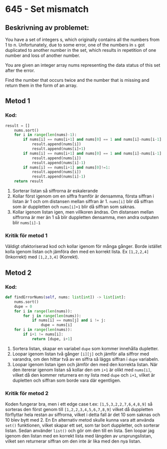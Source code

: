 # 645 - Set mismatch

## Beskrivning av problemet:

You have a set of integers s, which originally contains all the numbers from 1 to n. Unfortunately, due to some error, one of the numbers in `s` got duplicated to another number in the set, which results in repetition of one number and loss of another number.

You are given an integer array nums representing the data status of this set after the error.

Find the number that occurs twice and the number that is missing and return them in the form of an array.

## Metod 1

### Kod:
```python
result = []
    nums.sort()
    for i in range(len(nums)-1):
        if nums[i] == nums[i+1] and nums[0] == 1 and nums[i]-nums[i-1] <= 1:
            result.append(nums[i])
            result.append(nums[i]+1)
        if nums[i] == nums[i+1] and nums[0] == 1 and nums[i]-nums[i-1] > 1:
            result.append(nums[i])
            result.append(nums[i]-1)
        if nums[i] == nums[i+1] and nums[0]!=1:
            result.append(nums[i])
            result.append(nums[i]-1)
    return result
```
1. Sorterar listan så siffrorna är eskalerande
2. Kollar först igenom om en siffra framför är densamma, första siffran i listan är 1 och om distansen mellan siffran är 1. `nums[i]` blir då siffran som är duppletten och `nums[i]+1` blir då siffran som saknas.
3. Kollar igenom listan igen, men villkoren ändras. Om distansen mellan siffrorna är mer än 1 så blir duppletten densamma, men andra outputen blir `nums[i]-1`

### Kritik för metod 1

Väldigt ofaktoriserad kod och kollar igenom för många gånger. Borde istället kolla igenom listan och jämföra den med en korrekt lista. Ex
`[1,2,2,4]` (Inkorrekt) med `[1,2,3,4]` (Korrekt).

## Metod 2

### Kod:
```python
def findErrorNums(self, nums: list[int]) -> list[int]:
    nums.sort()
    dupe = 0
    for i in range(len(nums)):
        for j in range(len(nums)):
            if nums[i] == nums[j] and i != j:
                dupe = nums[i]
    for i in range(len(nums)):
        if i+1 != nums[i]:
            return [dupe, i+1]
```

1. Sortera listan, skapar en variabel `dupe` som kommer innehålla dupletter.
2. Loopar igenom listan två gånger `[i][j]` och jämför alla siffror med varandra, om den hittar två av en siffra så läggs siffran i `dupe` variabeln.
3. Loopar igenom listan igen och jämför den med den korrekta listan. När den itererar igenom listan så kollar den om `i+1` är olikt med `nums[i]`, vilket då den kommer returnera en ny lista med `dupe` och `i+1`, vilket är dupletten och siffran som borde vara där egentligen.

### Kritik för metod 2

Koden fungerar bra, men i ett edge case t.ex: `[1,5,3,2,2,7,6,4,8,9]` så sorteras den först genom till `[1,2,2,3,4,5,6,7,8,9]` vilket då duppletten förflyttar hela restan av siffrorna, vilket i detta fall är det 10 som saknas och 10 blev bytt med 2. En En alternativ metod skulle kunna vara att använda `set()` funktionen, vilket skapar ett set, som tar bort duppletter, och sorterar listan. Sedan använder `list()` och gör om den till en lista. Sen loopar jag igenom den listan med en korrekt lista med längden av ursprungslistan, vilket sen returnerar siffran om den inte är lika med den nya listan. 